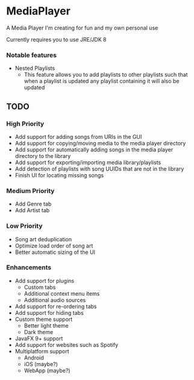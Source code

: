 # MediaPlayer
A Media Player I'm creating for fun and my own personal use

Currently requires you to use JRE/JDK 8

### Notable features

- Nested Playlists
  - This feature allows you to add playlists to other playlists such that when a playlist is updated any playlist containing it will also be updated

## TODO

### High Priority
- Add support for adding songs from URIs in the GUI
- Add support for copying/moving media to the media player directory
- Add support for automatically adding songs in the media player directory to the library
- Add support for exporting/importing media library/playlists
- Add detection of playlists with song UUIDs that are not in the library
- Finish UI for locating missing songs

### Medium Priority
- Add Genre tab
- Add Artist tab

### Low Priority
- Song art deduplication
- Optimize load order of song art
- Better automatic sizing of the UI

### Enhancements
- Add support for plugins
  - Custom tabs
  - Additional context menu items
  - Additional audio sources
- Add support for re-ordering tabs
- Add support for hiding tabs
- Custom theme support
  - Better light theme
  - Dark theme
- JavaFX 9+ support
- Add support for websites such as Spotify
- Multiplatform support
  - Android
  - iOS (maybe?)
  - WebApp (maybe?)

